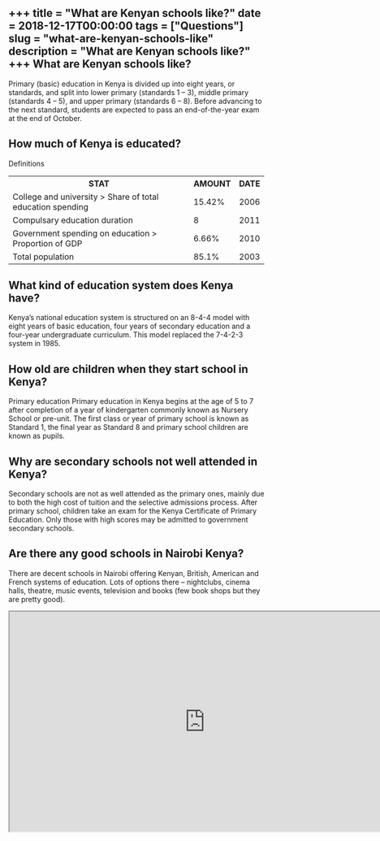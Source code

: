 +++
title = "What are Kenyan schools like?"
date = 2018-12-17T00:00:00
tags = ["Questions"]
slug = "what-are-kenyan-schools-like"
description = "What are Kenyan schools like?"
+++
What are Kenyan schools like?
-----------------------------

Primary (basic) education in Kenya is divided up into eight years, or standards, and split into lower primary (standards 1 – 3), middle primary (standards 4 – 5), and upper primary (standards 6 – 8). Before advancing to the next standard, students are expected to pass an end-of-the-year exam at the end of October.

How much of Kenya is educated?
------------------------------

Definitions

<table><tr><th>STAT</th><th>AMOUNT</th><th>DATE</th></tr><tr><td>College and university &gt; Share of total education spending</td><td>15.42%</td><td>2006</td></tr><tr><td>Compulsary education duration</td><td>8</td><td>2011</td></tr><tr><td>Government spending on education &gt; Proportion of GDP</td><td>6.66%</td><td>2010</td></tr><tr><td>Total population</td><td>85.1%</td><td>2003</td></tr></table>

What kind of education system does Kenya have?
----------------------------------------------

Kenya’s national education system is structured on an 8-4-4 model with eight years of basic education, four years of secondary education and a four-year undergraduate curriculum. This model replaced the 7-4-2-3 system in 1985.

How old are children when they start school in Kenya?
-----------------------------------------------------

Primary education Primary education in Kenya begins at the age of 5 to 7 after completion of a year of kindergarten commonly known as Nursery School or pre-unit. The first class or year of primary school is known as Standard 1, the final year as Standard 8 and primary school children are known as pupils.

Why are secondary schools not well attended in Kenya?
-----------------------------------------------------

Secondary schools are not as well attended as the primary ones, mainly due to both the high cost of tuition and the selective admissions process. After primary school, children take an exam for the Kenya Certificate of Primary Education. Only those with high scores may be admitted to government secondary schools.

Are there any good schools in Nairobi Kenya?
--------------------------------------------

There are decent schools in Nairobi offering Kenyan, British, American and French systems of education. Lots of options there – nightclubs, cinema halls, theatre, music events, television and books (few book shops but they are pretty good).

<iframe allow="accelerometer; autoplay; clipboard-write; encrypted-media; gyroscope; picture-in-picture" allowfullscreen="" class="__youtube_prefs__  epyt-is-override  no-lazyload" data-no-lazy="1" data-origheight="433" data-origwidth="770" data-skipgform_ajax_framebjll="" height="433" id="_ytid_31007" loading="lazy" src="https://www.youtube.com/embed/RwygLsd9l9c?enablejsapi=1&autoplay=0&cc_load_policy=0&cc_lang_pref=&iv_load_policy=1&loop=0&modestbranding=0&rel=1&fs=1&playsinline=0&autohide=2&theme=dark&color=red&controls=1&" title="YouTube player" width="770"></iframe>